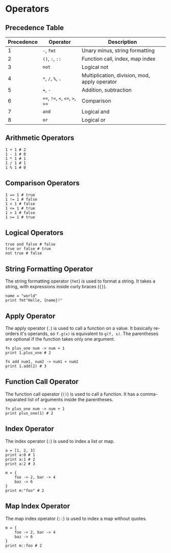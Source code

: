 # Operators
## Precedence Table
| Precedence | Operator                         | Description                                   |
|------------|----------------------------------|-----------------------------------------------|
| 1          | `-`, `fmt`                       | Unary minus, string formatting                |
| 2          | `()`, `:`, `::`                  | Function call, index, map index               |
| 3          | `not`                            | Logical not                                   |
| 4          | `*`, `/`, `%`, `.`               | Multiplication, division, mod, apply operator |
| 5          | `+`, `-`                         | Addition, subtraction                         |
| 6          | `==`, `!=`, `<`, `<=`, `>`, `>=` | Comparison                                    |
| 7          | `and`                            | Logical and                                   |
| 8          | `or`                             | Logical or                                    |


## Arithmetic Operators
```aurora
1 + 1 # 2
1 - 1 # 0
1 * 1 # 1
1 / 1 # 1
1 % 1 # 0
```
## Comparison Operators
```aurora
1 == 1 # true
1 != 1 # false
1 < 1 # false
1 <= 1 # true
1 > 1 # false
1 >= 1 # true
```
## Logical Operators
```aurora
true and false # false
true or false # true
not true # false
```
## String Formatting Operator
The string formatting operator (`fmt`) is used to format a string.
It takes a string, with expressions inside curly braces (`{}`).
```aurora
name = "world"
print fmt"Hello, {name}!"
```
## Apply Operator
The apply operator (`.`) is used to call a function on a value.
It basically re-orders it's operands, so `f.g(x)` is equivalent to `g(f, x)`.
The parentheses are optional if the function takes only one argument.
```aurora
fn plus_one num -> num + 1
print 1.plus_one # 2

fn add num1, num2 -> num1 + num2
print 1.add(2) # 3
```
## Function Call Operator
The function call operator (`()`) is used to call a function.
It has a comma-separated list of arguments inside the parentheses.
```aurora
fn plus_one num -> num + 1
print plus_one(1) # 2
```

## Index Operator
The index operator (`:`) is used to index a list or map.
```aurora
a = [1, 2, 3]
print a:0 # 1
print a:1 # 2
print a:2 # 3

m = {
    foo -> 2, bar -> 4
    baz -> 6
}
print m:"foo" # 2
```
## Map Index Operator
The map index operator (`::`) is used to index a map without quotes.
```aurora
m = {
    foo -> 2, bar -> 4
    baz -> 6
}
print m::foo # 2
```